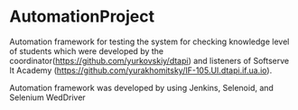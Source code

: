 # AutomationProject
Automation framework for testing the system for checking knowledge level of students which were developed by the coordinator(https://github.com/yurkovskiy/dtapi) and listeners of Softserve It Academy (https://github.com/yurakhomitsky/IF-105.UI.dtapi.if.ua.io).

Automation framework was developed by using Jenkins, Selenoid, and Selenium WedDriver
